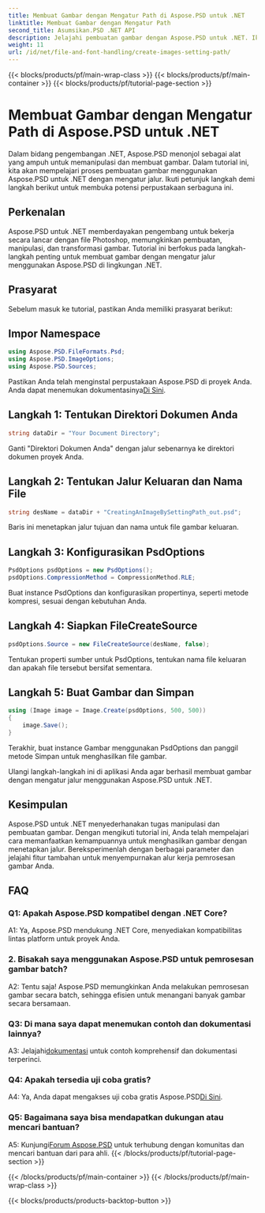 ```yaml
---
title: Membuat Gambar dengan Mengatur Path di Aspose.PSD untuk .NET
linktitle: Membuat Gambar dengan Mengatur Path
second_title: Asumsikan.PSD .NET API
description: Jelajahi pembuatan gambar dengan Aspose.PSD untuk .NET. Ikuti panduan langkah demi langkah kami dan manfaatkan potensi perpustakaan canggih ini.
weight: 11
url: /id/net/file-and-font-handling/create-images-setting-path/
---
```


{{< blocks/products/pf/main-wrap-class >}}
{{< blocks/products/pf/main-container >}}
{{< blocks/products/pf/tutorial-page-section >}}

# Membuat Gambar dengan Mengatur Path di Aspose.PSD untuk .NET

Dalam bidang pengembangan .NET, Aspose.PSD menonjol sebagai alat yang ampuh untuk memanipulasi dan membuat gambar. Dalam tutorial ini, kita akan mempelajari proses pembuatan gambar menggunakan Aspose.PSD untuk .NET dengan mengatur jalur. Ikuti petunjuk langkah demi langkah berikut untuk membuka potensi perpustakaan serbaguna ini.

## Perkenalan

Aspose.PSD untuk .NET memberdayakan pengembang untuk bekerja secara lancar dengan file Photoshop, memungkinkan pembuatan, manipulasi, dan transformasi gambar. Tutorial ini berfokus pada langkah-langkah penting untuk membuat gambar dengan mengatur jalur menggunakan Aspose.PSD di lingkungan .NET.

## Prasyarat

Sebelum masuk ke tutorial, pastikan Anda memiliki prasyarat berikut:

## Impor Namespace

```csharp
using Aspose.PSD.FileFormats.Psd;
using Aspose.PSD.ImageOptions;
using Aspose.PSD.Sources;
```

Pastikan Anda telah menginstal perpustakaan Aspose.PSD di proyek Anda. Anda dapat menemukan dokumentasinya[Di Sini](https://reference.aspose.com/psd/net/).

## Langkah 1: Tentukan Direktori Dokumen Anda

```csharp
string dataDir = "Your Document Directory";
```

Ganti "Direktori Dokumen Anda" dengan jalur sebenarnya ke direktori dokumen proyek Anda.

## Langkah 2: Tentukan Jalur Keluaran dan Nama File

```csharp
string desName = dataDir + "CreatingAnImageBySettingPath_out.psd";
```

Baris ini menetapkan jalur tujuan dan nama untuk file gambar keluaran.

## Langkah 3: Konfigurasikan PsdOptions

```csharp
PsdOptions psdOptions = new PsdOptions();
psdOptions.CompressionMethod = CompressionMethod.RLE;
```

Buat instance PsdOptions dan konfigurasikan propertinya, seperti metode kompresi, sesuai dengan kebutuhan Anda.

## Langkah 4: Siapkan FileCreateSource

```csharp
psdOptions.Source = new FileCreateSource(desName, false);
```

Tentukan properti sumber untuk PsdOptions, tentukan nama file keluaran dan apakah file tersebut bersifat sementara.

## Langkah 5: Buat Gambar dan Simpan

```csharp
using (Image image = Image.Create(psdOptions, 500, 500))
{
    image.Save();
}
```

Terakhir, buat instance Gambar menggunakan PsdOptions dan panggil metode Simpan untuk menghasilkan file gambar.

Ulangi langkah-langkah ini di aplikasi Anda agar berhasil membuat gambar dengan mengatur jalur menggunakan Aspose.PSD untuk .NET.

## Kesimpulan

Aspose.PSD untuk .NET menyederhanakan tugas manipulasi dan pembuatan gambar. Dengan mengikuti tutorial ini, Anda telah mempelajari cara memanfaatkan kemampuannya untuk menghasilkan gambar dengan menetapkan jalur. Bereksperimenlah dengan berbagai parameter dan jelajahi fitur tambahan untuk menyempurnakan alur kerja pemrosesan gambar Anda.

## FAQ

### Q1: Apakah Aspose.PSD kompatibel dengan .NET Core?

A1: Ya, Aspose.PSD mendukung .NET Core, menyediakan kompatibilitas lintas platform untuk proyek Anda.

### 2. Bisakah saya menggunakan Aspose.PSD untuk pemrosesan gambar batch?

A2: Tentu saja! Aspose.PSD memungkinkan Anda melakukan pemrosesan gambar secara batch, sehingga efisien untuk menangani banyak gambar secara bersamaan.

### Q3: Di mana saya dapat menemukan contoh dan dokumentasi lainnya?

 A3: Jelajahi[dokumentasi](https://reference.aspose.com/psd/net/) untuk contoh komprehensif dan dokumentasi terperinci.

### Q4: Apakah tersedia uji coba gratis?

 A4: Ya, Anda dapat mengakses uji coba gratis Aspose.PSD[Di Sini](https://releases.aspose.com/).

### Q5: Bagaimana saya bisa mendapatkan dukungan atau mencari bantuan?

 A5: Kunjungi[Forum Aspose.PSD](https://forum.aspose.com/c/psd/34) untuk terhubung dengan komunitas dan mencari bantuan dari para ahli.
{{< /blocks/products/pf/tutorial-page-section >}}

{{< /blocks/products/pf/main-container >}}
{{< /blocks/products/pf/main-wrap-class >}}

{{< blocks/products/products-backtop-button >}}
